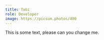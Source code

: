 ```yaml
---
title: Tobi
role: Developer
image: https://picsum.photos/400
---
```

This is some text, please can you change me.